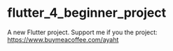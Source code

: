 # flutter_4_beginner_project

A new Flutter project.
Support me if you the project:
https://www.buymeacoffee.com/ayaht
